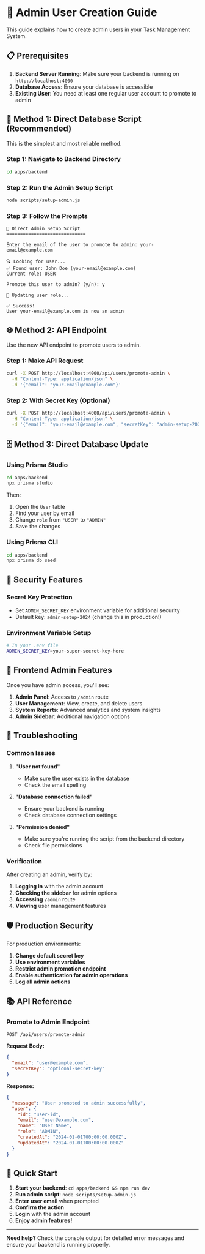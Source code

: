 # 🚀 Admin User Creation Guide

This guide explains how to create admin users in your Task Management System.

## 📋 **Prerequisites**

1. **Backend Server Running**: Make sure your backend is running on `http://localhost:4000`
2. **Database Access**: Ensure your database is accessible
3. **Existing User**: You need at least one regular user account to promote to admin

## 🔧 **Method 1: Direct Database Script (Recommended)**

This is the simplest and most reliable method.

### **Step 1: Navigate to Backend Directory**
```bash
cd apps/backend
```

### **Step 2: Run the Admin Setup Script**
```bash
node scripts/setup-admin.js
```

### **Step 3: Follow the Prompts**
```
🚀 Direct Admin Setup Script
=============================

Enter the email of the user to promote to admin: your-email@example.com

🔍 Looking for user...
✅ Found user: John Doe (your-email@example.com)
Current role: USER

Promote this user to admin? (y/n): y

🔄 Updating user role...

✅ Success!
User your-email@example.com is now an admin
```

## 🌐 **Method 2: API Endpoint**

Use the new API endpoint to promote users to admin.

### **Step 1: Make API Request**
```bash
curl -X POST http://localhost:4000/api/users/promote-admin \
  -H "Content-Type: application/json" \
  -d '{"email": "your-email@example.com"}'
```

### **Step 2: With Secret Key (Optional)**
```bash
curl -X POST http://localhost:4000/api/users/promote-admin \
  -H "Content-Type: application/json" \
  -d '{"email": "your-email@example.com", "secretKey": "admin-setup-2024"}'
```

## 🗄️ **Method 3: Direct Database Update**

### **Using Prisma Studio**
```bash
cd apps/backend
npx prisma studio
```

Then:
1. Open the `User` table
2. Find your user by email
3. Change `role` from `"USER"` to `"ADMIN"`
4. Save the changes

### **Using Prisma CLI**
```bash
cd apps/backend
npx prisma db seed
```

## 🔐 **Security Features**

### **Secret Key Protection**
- Set `ADMIN_SECRET_KEY` environment variable for additional security
- Default key: `admin-setup-2024` (change this in production!)

### **Environment Variable Setup**
```bash
# In your .env file
ADMIN_SECRET_KEY=your-super-secret-key-here
```

## 📱 **Frontend Admin Features**

Once you have admin access, you'll see:

1. **Admin Panel**: Access to `/admin` route
2. **User Management**: View, create, and delete users
3. **System Reports**: Advanced analytics and system insights
4. **Admin Sidebar**: Additional navigation options

## 🚨 **Troubleshooting**

### **Common Issues**

1. **"User not found"**
   - Make sure the user exists in the database
   - Check the email spelling

2. **"Database connection failed"**
   - Ensure your backend is running
   - Check database connection settings

3. **"Permission denied"**
   - Make sure you're running the script from the backend directory
   - Check file permissions

### **Verification**

After creating an admin, verify by:

1. **Logging in** with the admin account
2. **Checking the sidebar** for admin options
3. **Accessing** `/admin` route
4. **Viewing** user management features

## 🛡️ **Production Security**

For production environments:

1. **Change default secret key**
2. **Use environment variables**
3. **Restrict admin promotion endpoint**
4. **Enable authentication for admin operations**
5. **Log all admin actions**

## 📚 **API Reference**

### **Promote to Admin Endpoint**
```
POST /api/users/promote-admin
```

**Request Body:**
```json
{
  "email": "user@example.com",
  "secretKey": "optional-secret-key"
}
```

**Response:**
```json
{
  "message": "User promoted to admin successfully",
  "user": {
    "id": "user-id",
    "email": "user@example.com",
    "name": "User Name",
    "role": "ADMIN",
    "createdAt": "2024-01-01T00:00:00.000Z",
    "updatedAt": "2024-01-01T00:00:00.000Z"
  }
}
```

## 🎯 **Quick Start**

1. **Start your backend**: `cd apps/backend && npm run dev`
2. **Run admin script**: `node scripts/setup-admin.js`
3. **Enter user email** when prompted
4. **Confirm the action**
5. **Login** with the admin account
6. **Enjoy admin features!**

---

**Need help?** Check the console output for detailed error messages and ensure your backend is running properly.
